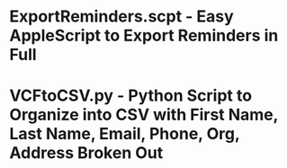 
# ExportReminders.scpt - Easy AppleScript to Export Reminders in Full
# VCFtoCSV.py - Python Script to Organize into CSV with First Name, Last Name, Email, Phone, Org, Address Broken Out
